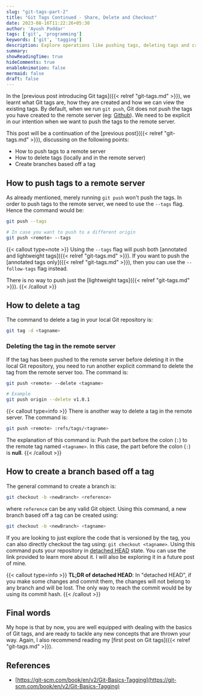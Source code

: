 ```yaml
---
slug: "git-tags-part-2"
title: "Git Tags Continued - Share, Delete and Checkout"
date: 2023-08-16T11:22:26+05:30
author: 'Ayush Poddar'
tags: ['git', 'programming']
keywords: ['git', 'tagging']
description: Explore operations like pushing tags, deleting tags and creating branches based off a tag in Git
summary:
showReadingTime: true
hideComments: true
enableAnimation: false
mermaid: false
draft: false
---
```


In the [previous post introducing Git tags]({{< relref "git-tags.md" >}}), we learnt what Git tags
are, how they are created and how we can view the existing tags. By default, when we run `git push`,
Git does not push the tags you have created to the remote server (eg: [Github](https://github.com)).
We need to be explicit in our intention when we want to push the tags to the remote server.

This post will be a continuation of the [previous post]({{< relref "git-tags.md" >}}), discussing on
the following points:
- How to push tags to a remote server
- How to delete tags (locally and in the remote server)
- Create branches based off a tag

## How to push tags to a remote server
As already mentioned, merely running `git push` won't push the tags. In order to push tags to the
remote server, we need to use the `--tags` flag. Hence the command would be:

```bash
git push --tags

# In case you want to push to a different origin
git push <remote> --tags
```

{{< callout type=note >}}
Using the `--tags` flag will push both [annotated and lightweight tags]({{< relref "git-tags.md" >}}). If you want to push the [annotated tags only]({{< relref "git-tags.md" >}}), then you can use the `--follow-tags` flag instead.

There is no way to push just the [lightweight tags]({{< relref "git-tags.md" >}}).
{{< /callout >}}

## How to delete a tag
The command to delete a tag in your local Git repository is:

```bash
git tag -d <tagname>
```

### Deleting the tag in the remote server

If the tag has been pushed to the remote server before deleting it in the local Git repository, you
need to run another explicit command to delete the tag from the remote server too. The command is:

```bash
git push <remote> --delete <tagname>

# Example
git push origin --delete v1.0.1
```

{{< callout type=info >}}
There is another way to delete a tag in the remote server. The command is:
```bash
git push <remote> :refs/tags/<tagname>
```

The explanation of this command is: Push the part before the colon (`:`) to the remote tag
named `<tagname>`. In this case, the part before the colon (`:`) is **null**.
{{< /callout >}}

## How to create a branch based off a tag
The general command to create a branch is:

```bash
git checkout -b <newBranch> <reference>
```

where `reference` can be any valid Git object. Using this command, a new branch based off a tag can
be created using:

```bash
git checkout -b <newBranch> <tagname>
```

If you are looking to just explore the code that is versioned by the tag, you can also directly
checkout the tag using: `git checkout <tagname>`. Using this command puts your repository in
[detached HEAD](https://circleci.com/blog/git-detached-head-state/#what-does-detached-head-mean)
state. You can use the link provided to learn more about it. I will also be exploring it in a future
post of mine.

{{< callout type=info >}}
**TL;DR of detached HEAD**: In "detached HEAD", if you make some changes and commit them, the
changes will not belong to any branch and will be lost. The only way to reach the commit would be by
using its commit hash.
{{< /callout >}}

## Final words
My hope is that by now, you are well equipped with dealing with the basics of Git tags, and are
ready to tackle any new concepts that are thrown your way. Again, I also recommend reading my [first
post on Git tags]({{< relref "git-tags.md" >}}).

## References
- [https://git-scm.com/book/en/v2/Git-Basics-Tagging](https://git-scm.com/book/en/v2/Git-Basics-Tagging)
